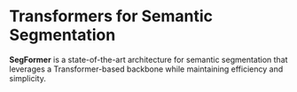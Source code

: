 # Transformers for Semantic Segmentation

**SegFormer** is a state-of-the-art architecture for semantic segmentation that leverages a Transformer-based backbone while maintaining efficiency and simplicity.
